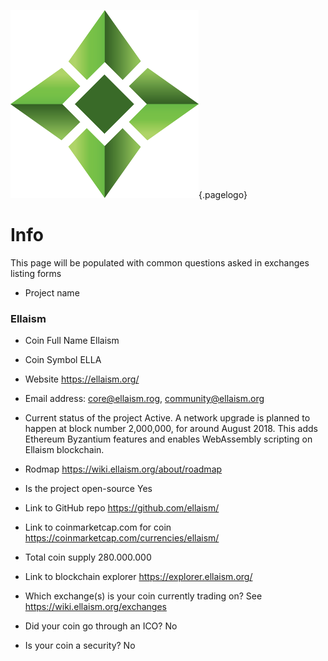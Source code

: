 ![Logo](/uploads/logo.png "Logo"){.pagelogo}
<!-- TITLE: Listing info -->
<!-- SUBTITLE: Ellaism - A stable network with no premine and no dev fees -->

# Info
This page will be populated with common questions asked in exchanges listing forms

* Project name
### Ellaism

* Coin Full Name
Ellaism

* Coin Symbol
ELLA

* Website
https://ellaism.org/

* Email address:
core@ellaism.rog, community@ellaism.org

* Current status of the project
Active. A network upgrade is planned to happen at block number 2,000,000, for around August 2018. This adds Ethereum Byzantium features and enables WebAssembly scripting on Ellaism blockchain.

* Rodmap
https://wiki.ellaism.org/about/roadmap

* Is the project open-source
Yes

* Link to GitHub repo
https://github.com/ellaism/

* Link to coinmarketcap.com for coin
https://coinmarketcap.com/currencies/ellaism/

* Total coin supply
280.000.000

* Link to blockchain explorer
https://explorer.ellaism.org/

* Which exchange(s) is your coin currently trading on?
See https://wiki.ellaism.org/exchanges

* Did your coin go through an ICO?
No

* Is your coin a security?
No



